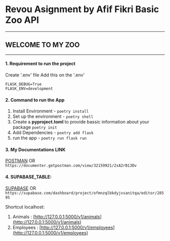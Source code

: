 # **Revou Asignment by Afif Fikri Basic Zoo API**
___
## WELCOME TO MY ZOO
___

#### **1. Requirement to run the project**

Create '.env' file Add this on the '.env'

```.env
FLASK_DEBUG=True
FLASK_ENV=development
```

#### **2. Command to run the App**

1. Install Environment - `poetry install`
2. Set up the environment - `poetry shell`
3. Create a **pyproject.toml** to provide bassic information about your package
```poetry init```
4. Add Dependencies - `poetry add flask`
5. run the app - `poetry run flask run`

#### **3. My Documentations LINK**
[POSTMAN](https://documenter.getpostman.com/view/32159921/2sA2rB13Dv) OR  `https://documenter.getpostman.com/view/32159921/2sA2rB13Dv`

#### **4. SUPABASE_TABLE:**
[SUPABASE](https://supabase.com/dashboard/project/ofmnzqlbkdyjvsanitqa/editor/28595) OR `https://supabase.com/dashboard/project/ofmnzqlbkdyjvsanitqa/editor/28595`

Shortcut localhost:
1. Animals : [http://127.0.0.1:5000/v1/animals](http://127.0.0.1:5000/v1/animals)
2. Employees : [http://127.0.0.1:5000/v1/employees](http://127.0.0.1:5000/v1/employees)